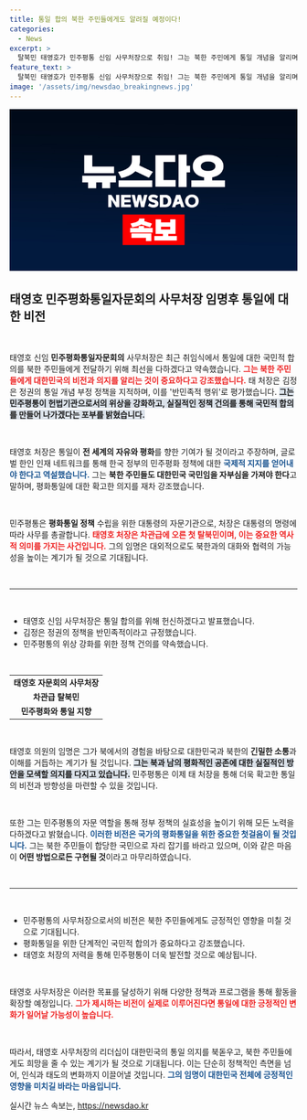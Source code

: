 ```yaml
---
title: 통일 합의 북한 주민들에게도 알려질 예정이다!
categories:
  - News
excerpt: >
  탈북민 태영호가 민주평통 신임 사무처장으로 취임! 그는 북한 주민에게 통일 개념을 알리며, 글로벌 지지 확대를 강조했습니다. 통일의 미래를 열어가는 그의 의지, 지금 확인해보세요!
feature_text: >
  탈북민 태영호가 민주평통 신임 사무처장으로 취임! 그는 북한 주민에게 통일 개념을 알리며, 글로벌 지지 확대를 강조했습니다. 통일의 미래를 열어가는 그의 의지, 지금 확인해보세요!
image: '/assets/img/newsdao_breakingnews.jpg'
---
```


<p><img src="/assets/img/newsdao_breakingnews.jpg" alt="implanttips 속보" /></p>

<h2 data-ke-size="size26">태영호 민주평화통일자문회의 사무처장 임명후 통일에 대한 비전</h2>

<p data-ke-size="size16">&nbsp;</p>

<p data-ke-size="size16">태영호 신임 <b>민주평화통일자문회의</b> 사무처장은 최근 취임식에서 통일에 대한 국민적 합의를 북한 주민들에게 전달하기 위해 최선을 다하겠다고 약속했습니다. <b><span style="color: #ee2323;">그는 북한 주민들에게 대한민국의 비전과 의지를 알리는 것이 중요하다고 강조했습니다.</span></b> 태 처장은 김정은 정권의 통일 개념 부정 정책을 지적하며, 이를 '반민족적 행위'로 평가했습니다. <b><span style="background-color: #21538527;">그는 민주평통이 헌법기관으로서의 위상을 강화하고, 실질적인 정책 건의를 통해 국민적 합의를 만들어 나가겠다는 포부를 밝혔습니다.</span></b></p>

<p data-ke-size="size16">&nbsp;</p>

<p data-ke-size="size16">태영호 처장은 통일이 <b>전 세계의 자유와 평화</b>를 향한 기여가 될 것이라고 주장하며, 글로벌 한인 인재 네트워크를 통해 한국 정부의 민주평화 정책에 대한 <b><span style="color: #1a5490;">국제적 지지를 얻어내야 한다고 역설했습니다.</span></b> 그는 <b>북한 주민들도 대한민국 국민임을 자부심을 가져야 한다</b>고 말하며, 평화통일에 대한 확고한 의지를 재차 강조했습니다.</p>

<p data-ke-size="size16">&nbsp;</p>

<p data-ke-size="size16">민주평통은 <b>평화통일 정책</b> 수립을 위한 대통령의 자문기관으로, 처장은 대통령의 명령에 따라 사무를 총괄합니다. <b><span style="color: #ee2323;">태영호 처장은 차관급에 오른 첫 탈북민이며, 이는 중요한 역사적 의미를 가지는 사건입니다.</span></b> 그의 임명은 대외적으로도 북한과의 대화와 협력의 가능성을 높이는 계기가 될 것으로 기대됩니다.</p>

<p data-ke-size="size16">&nbsp;</p>

<hr>

<p data-ke-size="size16">&nbsp;</p>

<ul>
<li>태영호 신임 사무처장은 통일 합의를 위해 헌신하겠다고 발표했습니다.</li>
<li>김정은 정권의 정책을 반민족적이라고 규정했습니다.</li>
<li>민주평통의 위상 강화를 위한 정책 건의를 약속했습니다.</li>
</ul>

<p data-ke-size="size16">&nbsp;</p>

<table style="width: 100%;">
    <tr>
        <td style="text-align: center; height: 17px;"><b>태영호 자문회의 사무처장</b></td>
    </tr>
    <tr>
        <td style="text-align: center; height: 17px;"><b>차관급 탈북민</b></td>
    </tr>
    <tr>
        <td style="text-align: center; height: 17px;"><b>민주평화와 통일 지향</b></td>
    </tr>
</table>

<p data-ke-size="size16">&nbsp;</p>

<p data-ke-size="size16">태영호 의원의 임명은 그가 북에서의 경험을 바탕으로 대한민국과 북한의 <b>긴밀한 소통</b>과 이해를 거듭하는 계기가 될 것입니다. <b><span style="background-color: #21538527;">그는 북과 남의 평화적인 공존에 대한 실질적인 방안을 모색할 의지를 다지고 있습니다.</span></b> 민주평통은 이제 태 처장을 통해 더욱 확고한 통일의 비전과 방향성을 마련할 수 있을 것입니다.</p>

<p data-ke-size="size16">&nbsp;</p>

<p data-ke-size="size16">또한 그는 민주평통의 자문 역할을 통해 정부 정책의 실효성을 높이기 위해 모든 노력을 다하겠다고 밝혔습니다. <b><span style="color: #1a5490;">이러한 비전은 국가의 평화통일을 위한 중요한 첫걸음이 될 것입니다.</span></b> 그는 북한 주민들이 합당한 국민으로 자리 잡기를 바라고 있으며, 이와 같은 마음이 <b>어떤 방법으로든 구현될 것</b>이라고 마무리하였습니다.</p>

<p data-ke-size="size16">&nbsp;</p>

<hr>

<p data-ke-size="size16">&nbsp;</p>

<ul>
<li>민주평통의 사무처장으로서의 비전은 북한 주민들에게도 긍정적인 영향을 미칠 것으로 기대됩니다.</li>
<li>평화통일을 위한 단계적인 국민적 합의가 중요하다고 강조했습니다.</li>
<li>태영호 처장의 저력을 통해 민주평통이 더욱 발전할 것으로 예상됩니다.</li>
</ul>

<p data-ke-size="size16">&nbsp;</p>

<p data-ke-size="size16">태영호 사무처장은 이러한 목표를 달성하기 위해 다양한 정책과 프로그램을 통해 활동을 확장할 예정입니다. <b><span style="color: #ee2323;">그가 제시하는 비전이 실제로 이루어진다면 통일에 대한 긍정적인 변화가 일어날 가능성이 높습니다.</span></b></p>

<p data-ke-size="size16">&nbsp;</p>

<p data-ke-size="size16">따라서, 태영호 사무처장의 리더십이 대한민국의 통일 의지를 북돋우고, 북한 주민들에게도 희망을 줄 수 있는 계기가 될 것으로 기대됩니다. 이는 단순히 정책적인 측면을 넘어, 인식과 태도의 변화까지 이끌어낼 것입니다. <b><span style="color: #1a5490;">그의 임명이 대한민국 전체에 긍정적인 영향을 미치길 바라는 마음입니다.</span></b></p>
실시간 뉴스 속보는, <a href="https://newsdao.kr" rel="dofollow">https://newsdao.kr</a>


